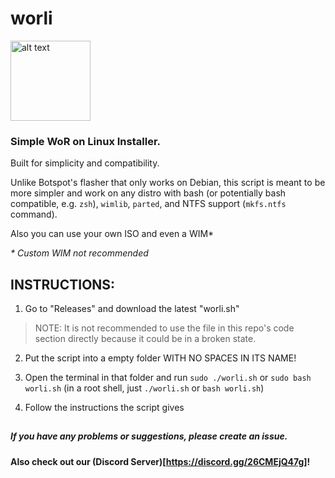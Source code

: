 # worli
<img src="https://user-images.githubusercontent.com/76966404/138036784-79d9e23f-7eae-414c-904e-9c8883382bed.png" alt="alt text" title="logo made by fengzi" width="128" height="128">

### Simple WoR on Linux Installer.

Built for simplicity and compatibility.

Unlike Botspot's flasher that only works on Debian, this script is meant to be more simpler and work on any distro with bash (or potentially bash compatible, e.g. `zsh`), `wimlib`, `parted`, and NTFS support (`mkfs.ntfs` command). 
 
Also you can use your own ISO and even a WIM*

*\* Custom WIM not recommended*

## INSTRUCTIONS:

1. Go to "Releases" and download the latest "worli.sh"

  > NOTE: It is not recommended to use the file in this repo's code section directly because it could be in a broken state.

2. Put the script into a empty folder WITH NO SPACES IN ITS NAME!

3. Open the terminal in that folder and run `sudo ./worli.sh` or `sudo bash worli.sh` (in a root shell, just `./worli.sh` or `bash worli.sh`)

4. Follow the instructions the script gives

##

##### If you have any problems or suggestions, please create an issue.

**Also check out our (Discord Server)[https://discord.gg/26CMEjQ47g]!**
